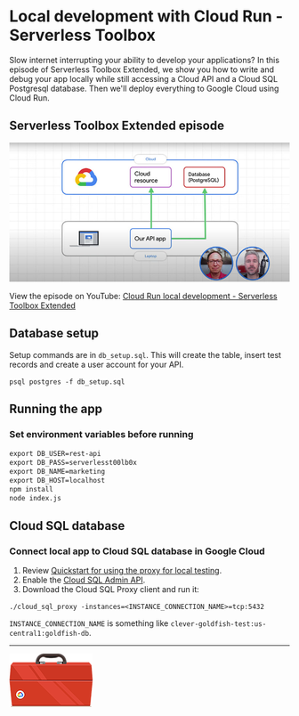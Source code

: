 # Local development with Cloud Run - Serverless Toolbox

Slow internet interrupting your ability to develop your applications? In this episode of Serverless Toolbox Extended, we show you how to write and debug your app locally while still accessing a Cloud API and a Cloud SQL Postgresql database. Then we'll deploy everything to Google Cloud using Cloud Run.

## Serverless Toolbox Extended episode
[![View the episode](video-screenshot.jpg)](https://www.youtube.com/watch?v=bSRpcAKAN3E&list=PLIivdWyY5sqKiWvnaA5A8F3UQ0Xu5i49U)

View the episode on YouTube: [Cloud Run local development - Serverless Toolbox Extended](https://www.youtube.com/watch?v=bSRpcAKAN3E&list=PLIivdWyY5sqKiWvnaA5A8F3UQ0Xu5i49U)

## Database setup
Setup commands are in `db_setup.sql`. This will create the table, insert
test records and create a user account for your API.

```shell
psql postgres -f db_setup.sql
```

## Running the app
### Set environment variables before running
```shell
export DB_USER=rest-api
export DB_PASS=serverlesst00lb0x
export DB_NAME=marketing
export DB_HOST=localhost
npm install
node index.js
```

## Cloud SQL database
### Connect local app to Cloud SQL database in Google Cloud
1. Review [Quickstart for using the proxy for local testing](https://cloud.google.com/sql/docs/postgres/quickstart-proxy-test).
2. Enable the [Cloud SQL Admin API](https://console.cloud.google.com/apis/library/sqladmin.googleapis.com).
3. Download the Cloud SQL Proxy client and run it:
```shell
./cloud_sql_proxy -instances=<INSTANCE_CONNECTION_NAME>=tcp:5432
```
`INSTANCE_CONNECTION_NAME` is something like `clever-goldfish-test:us-central1:goldfish-db`.

------------------

[![Serverless Toolbox](serverless-toolbox-small.png)](https://www.serverlesstoolbox.com)
